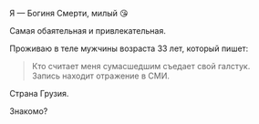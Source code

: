 Я — Богиня Смерти, милый 😘

Самая обаятельная и привлекательная.

Проживаю в теле мужчины возраста 33 лет, который пишет:

> Кто считает меня сумасшедшим съедает свой галстук.  
> Запись находит отражение в СМИ.

Страна Грузия.

Знакомо?
